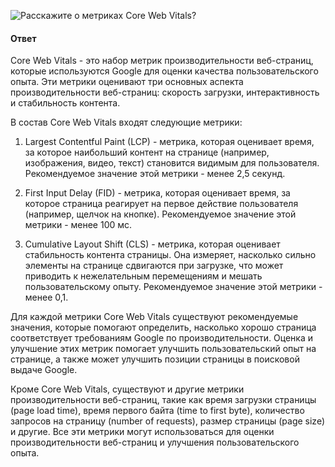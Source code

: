 
![Расскажите о метриках Core Web Vitals?](https://youtu.be/DQ0BLu6rZYc?t=314)

#### Ответ
Core Web Vitals - это набор метрик производительности веб-страниц, которые используются Google для оценки качества пользовательского опыта. Эти метрики оценивают три основных аспекта производительности веб-страниц: скорость загрузки, интерактивность и стабильность контента.

В состав Core Web Vitals входят следующие метрики:

1. Largest Contentful Paint (LCP) - метрика, которая оценивает время, за которое наибольший контент на странице (например, изображения, видео, текст) становится видимым для пользователя. Рекомендуемое значение этой метрики - менее 2,5 секунд.
    
2. First Input Delay (FID) - метрика, которая оценивает время, за которое страница реагирует на первое действие пользователя (например, щелчок на кнопке). Рекомендуемое значение этой метрики - менее 100 мс.
    
3. Cumulative Layout Shift (CLS) - метрика, которая оценивает стабильность контента страницы. Она измеряет, насколько сильно элементы на странице сдвигаются при загрузке, что может приводить к нежелательным перемещениям и мешать пользовательскому опыту. Рекомендуемое значение этой метрики - менее 0,1.
    

Для каждой метрики Core Web Vitals существуют рекомендуемые значения, которые помогают определить, насколько хорошо страница соответствует требованиям Google по производительности. Оценка и улучшение этих метрик помогает улучшить пользовательский опыт на странице, а также может улучшить позиции страницы в поисковой выдаче Google.

Кроме Core Web Vitals, существуют и другие метрики производительности веб-страниц, такие как время загрузки страницы (page load time), время первого байта (time to first byte), количество запросов на страницу (number of requests), размер страницы (page size) и другие. Все эти метрики могут использоваться для оценки производительности веб-страниц и улучшения пользовательского опыта.